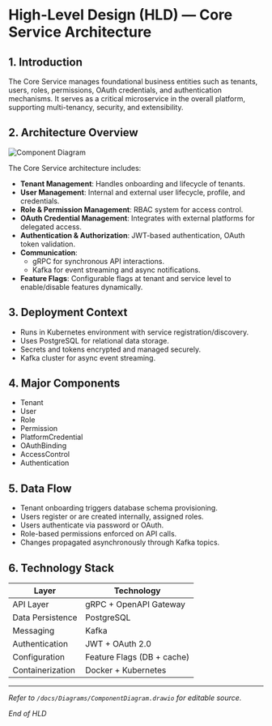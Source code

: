 # High-Level Design (HLD) — Core Service Architecture

## 1. Introduction

The Core Service manages foundational business entities such as tenants, users, roles, permissions, OAuth credentials, and authentication mechanisms. It serves as a critical microservice in the overall platform, supporting multi-tenancy, security, and extensibility.

## 2. Architecture Overview

![Component Diagram](../../diagrams/previews/component-diagram.png)

The Core Service architecture includes:

- **Tenant Management**: Handles onboarding and lifecycle of tenants.
- **User Management**: Internal and external user lifecycle, profile, and credentials.
- **Role & Permission Management**: RBAC system for access control.
- **OAuth Credential Management**: Integrates with external platforms for delegated access.
- **Authentication & Authorization**: JWT-based authentication, OAuth token validation.
- **Communication**: 
  - gRPC for synchronous API interactions.
  - Kafka for event streaming and async notifications.
- **Feature Flags**: Configurable flags at tenant and service level to enable/disable features dynamically.

## 3. Deployment Context

- Runs in Kubernetes environment with service registration/discovery.
- Uses PostgreSQL for relational data storage.
- Secrets and tokens encrypted and managed securely.
- Kafka cluster for async event streaming.

## 4. Major Components

- Tenant
- User
- Role
- Permission
- PlatformCredential
- OAuthBinding
- AccessControl
- Authentication

## 5. Data Flow

- Tenant onboarding triggers database schema provisioning.
- Users register or are created internally, assigned roles.
- Users authenticate via password or OAuth.
- Role-based permissions enforced on API calls.
- Changes propagated asynchronously through Kafka topics.

## 6. Technology Stack

| Layer             | Technology                  |
|-------------------|-----------------------------|
| API Layer         | gRPC + OpenAPI Gateway       |
| Data Persistence  | PostgreSQL                   |
| Messaging         | Kafka                       |
| Authentication    | JWT + OAuth 2.0              |
| Configuration     | Feature Flags (DB + cache)   |
| Containerization  | Docker + Kubernetes          |

---

*Refer to `/docs/Diagrams/ComponentDiagram.drawio` for editable source.*

*End of HLD*

